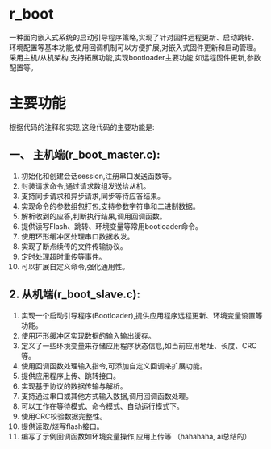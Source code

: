 # r_boot
一种面向嵌入式系统的启动引导程序策略,实现了针对固件远程更新、启动跳转、环境配置等基本功能,使用回调机制可以方便扩展,对嵌入式固件更新和启动管理。采用主机/从机架构,支持拓展功能,实现bootloader主要功能,如远程固件更新,参数配置等。

# 主要功能
根据代码的注释和实现,这段代码的主要功能是:

## 一、 主机端(r_boot_master.c):
1. 初始化和创建会话session,注册串口发送函数等。
2. 封装请求命令,通过请求数组发送给从机。
3. 支持同步请求和异步请求,同步等待应答结果。
4. 实现命令的参数组包打包,支持参数字符串和二进制数据。
5. 解析收到的应答,判断执行结果,调用回调函数。
6. 提供读写Flash、跳转、环境变量等常用bootloader命令。
7. 使用环形缓冲区处理串口数据收发。
8. 实现了断点续传的文件传输协议。
9. 定时处理超时重传等事件。
10. 可以扩展自定义命令,强化通用性。

## 2. 从机端(r_boot_slave.c):

1. 实现一个启动引导程序(Bootloader),提供应用程序远程更新、环境变量设置等功能。
2. 使用环形缓冲区实现数据的输入输出缓存。
3. 定义了一些环境变量来存储应用程序状态信息,如当前应用地址、长度、CRC等。
4. 使用回调函数处理输入指令,可添加自定义回调来扩展功能。
5. 提供应用程序上传、跳转接口。
6. 实现基于协议的数据传输与解析。
7. 支持通过串口或其他方式输入数据,调用回调函数处理。
8. 可以工作在等待模式、命令模式、自动运行模式下。
9. 使用CRC校验数据完整性。
10. 提供读取/烧写flash接口。
11. 编写了示例回调函数如环境变量操作,应用上传等
（hahahaha, ai总结的）
